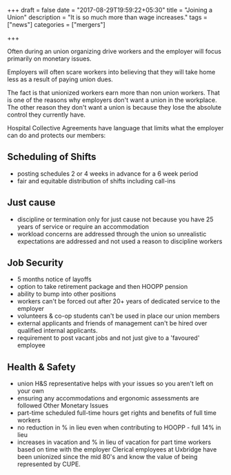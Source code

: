 +++ 
draft = false 
date = "2017-08-29T19:59:22+05:30" 
title = "Joining a Union" 
description = "It is so much more than wage increases."
tags = ["news"] 
categories = ["mergers"]

+++

Often during an union organizing drive workers and the employer will focus primarily on monetary issues.

Employers will often scare workers into believing that they will take home less as a result of paying union dues.

The fact is that unionized workers earn more than non union workers. That is one of the reasons why employers don't want a union in the workplace. The other reason they don't want a union is because they lose the absolute control they currently have.

Hospital Collective Agreements have language that limits what the employer can do and protects our members:

## Scheduling of Shifts

- posting schedules 2 or 4 weeks in advance for a 6 week period
- fair and equitable distribution of shifts including call-ins

## Just cause

- discipline or termination only for just cause not because you have 25 years of service or require an accommodation
- workload concerns are addressed through the union so unrealistic expectations are addressed and not used a reason to discipline workers

## Job Security

- 5 months notice of layoffs
- option to take retirement package and then HOOPP pension
- ability to bump into other positions
- workers can't be forced out after 20+ years of dedicated service to the employer
- volunteers & co-op students can't be used in place our union members
- external applicants and friends of management can't be hired over qualified internal applicants.
- requirement to post vacant jobs and not just give to a 'favoured' employee

## Health & Safety

- union H&S representative helps with your issues so you aren't left on your own
- ensuring any accommodations and ergonomic assessments are followed Other Monetary Issues
- part-time scheduled full-time hours get rights and benefits of full time workers
- no reduction in % in lieu even when contributing to HOOPP - full 14% in lieu
- increases in vacation and % in lieu of vacation for part time workers based on time with the employer Clerical employees at Uxbridge have been unionized since the mid 80's and know the value of being represented by CUPE. 

